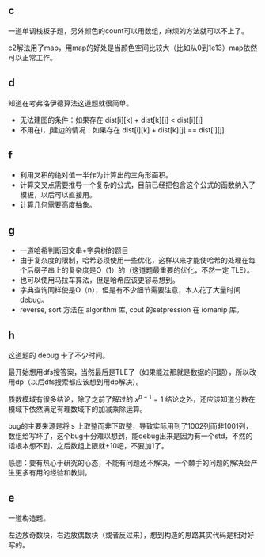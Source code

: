 ## c
一道单调栈板子题，另外颜色的count可以用数组，麻烦的方法就可以不上了。

c2解法用了map，用map的好处是当颜色空间比较大（比如从0到1e13）map依然可以正常工作。

## d
知道在考弗洛伊德算法这道题就很简单。
- 无法建图的条件：如果存在 dist[i][k] + dist[k][j] < dist[i][j]
- 不用在i，j建边的情况：如果存在 dist[i][k] + dist[k][j] == dist[i][j]

## f
- 利用叉积的绝对值一半作为计算出的三角形面积。
- 计算交叉点需要推导一个复杂的公式，目前已经把包含这个公式的函数纳入了模板，以后可以直接用。
- 计算几何需要高度抽象。

## g
- 一道哈希判断回文串+字典树的题目
- 由于复杂度的限制，哈希必须使用一些优化，这样以来才能使哈希的处理在每个后缀子串上的复杂度是O（1）的（这道题最重要的优化，不然一定 TLE）。
- 也可以使用马拉车算法，但是哈希应该更容易想到。
- 字典查询同样使是O（n），但是有不少细节需要注意，本人花了大量时间debug。
- reverse, sort 方法在 algorithm 库, cout 的setpression 在 iomanip 库。

## h
这道题的 debug 卡了不少时间。

最开始想用dfs搜答案，当然最后是TLE了（如果能过那就是数据的问题），所以改用dp（以后dfs搜索都应该想到用dp解决）。

质数模域有很多结论，除了之前了解过的 $x^{p-1}=1$ 结论之外，还应该知道分数在模域下依然满足有理数域下的加减乘除运算。

bug的主要来源是将 s 上取整而非下取整，导致实际用到了1002列而非1001列，数组给写坏了，这个bug十分难以想到，能debug出来是因为有一个std，不然的话根本想不到，之后数组上限就+10吧，不要加1了。

感想：要有热心于研究的心态，不能有问题还不解决，一个棘手的问题的解决会产生更多有用的经验和教训。

## e
一道构造题。

左边放奇数块，右边放偶数块（或者反过来），想到构造的思路其实代码是相对好写的。
